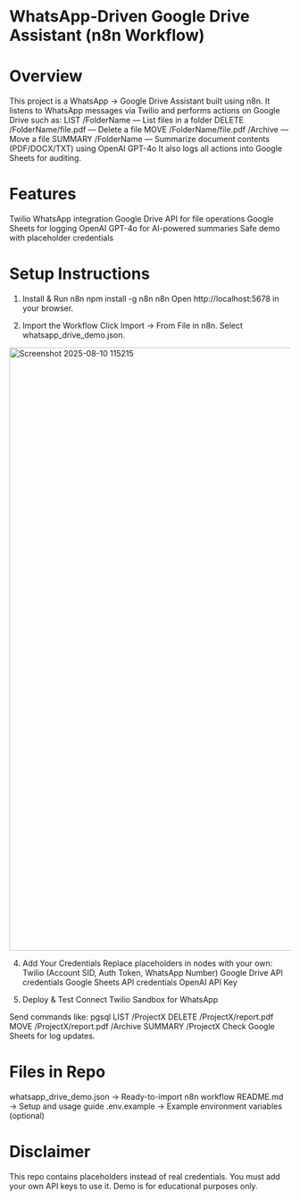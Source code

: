 # WhatsApp-Driven Google Drive Assistant (n8n Workflow)
# Overview
This project is a WhatsApp → Google Drive Assistant built using n8n.
It listens to WhatsApp messages via Twilio and performs actions on Google Drive such as:
LIST /FolderName — List files in a folder
DELETE /FolderName/file.pdf — Delete a file
MOVE /FolderName/file.pdf /Archive — Move a file
SUMMARY /FolderName — Summarize document contents (PDF/DOCX/TXT) using OpenAI GPT-4o
It also logs all actions into Google Sheets for auditing.

# Features
Twilio WhatsApp integration
Google Drive API for file operations
Google Sheets for logging
OpenAI GPT-4o for AI-powered summaries
Safe demo with placeholder credentials

# Setup Instructions
1. Install & Run n8n
npm install -g n8n
n8n
Open http://localhost:5678 in your browser.

2. Import the Workflow
Click Import → From File in n8n.
Select whatsapp_drive_demo.json.
<img width="1920" height="1080" alt="Screenshot 2025-08-10 115215" src="https://github.com/user-attachments/assets/9afa2408-720b-4902-9ecc-871467c7064a" />


4. Add Your Credentials
Replace placeholders in nodes with your own:
Twilio (Account SID, Auth Token, WhatsApp Number)
Google Drive API credentials
Google Sheets API credentials
OpenAI API Key

5. Deploy & Test
Connect Twilio Sandbox for WhatsApp

Send commands like:
pgsql
LIST /ProjectX
DELETE /ProjectX/report.pdf
MOVE /ProjectX/report.pdf /Archive
SUMMARY /ProjectX
Check Google Sheets for log updates.

# Files in Repo
whatsapp_drive_demo.json → Ready-to-import n8n workflow
README.md → Setup and usage guide
.env.example → Example environment variables (optional)

# Disclaimer
This repo contains placeholders instead of real credentials.
You must add your own API keys to use it.
Demo is for educational purposes only.
